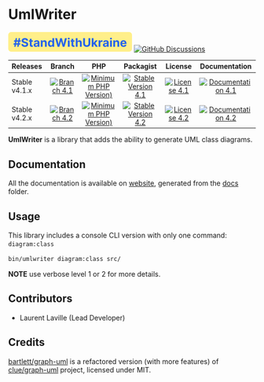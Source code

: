 <!-- markdownlint-disable MD013 -->
# UmlWriter

[![StandWithUkraine](https://raw.githubusercontent.com/vshymanskyy/StandWithUkraine/main/badges/StandWithUkraine.svg)](https://github.com/vshymanskyy/StandWithUkraine/blob/main/docs/README.md)
[![GitHub Discussions](https://img.shields.io/github/discussions/llaville/umlwriter)](https://github.com/llaville/umlwriter/discussions)

| Releases      |                   Branch                    |                              PHP                              |                         Packagist                         |                    License                     |                          Documentation                           |
|:--------------|:-------------------------------------------:|:-------------------------------------------------------------:|:---------------------------------------------------------:|:----------------------------------------------:|:----------------------------------------------------------------:|
| Stable v4.1.x | [![Branch 4.1][Branch_41x-img]][Branch_41x] | [![Minimum PHP Version)][PHPVersion_41x-img]][PHPVersion_41x] | [![Stable Version 4.1][Packagist_41x-img]][Packagist_41x] | [![License 4.1][License_41x-img]][License_41x] | [![Documentation 4.1][Documentation_41x-img]][Documentation_41x] |
| Stable v4.2.x | [![Branch 4.2][Branch_42x-img]][Branch_42x] | [![Minimum PHP Version)][PHPVersion_42x-img]][PHPVersion_42x] | [![Stable Version 4.2][Packagist_42x-img]][Packagist_42x] | [![License 4.2][License_42x-img]][License_42x] | [![Documentation 4.2][Documentation_42x-img]][Documentation_42x] |

[Branch_41x-img]: https://img.shields.io/badge/branch-4.1-orange
[Branch_41x]: https://github.com/llaville/umlwriter/tree/4.1
[PHPVersion_41x-img]: https://img.shields.io/packagist/php-v/bartlett/umlwriter/4.1.0
[PHPVersion_41x]: https://www.php.net/supported-versions.php
[Packagist_41x-img]: https://img.shields.io/badge/packagist-v4.1.0-blue
[Packagist_41x]: https://packagist.org/packages/bartlett/umlwriter
[License_41x-img]: https://img.shields.io/packagist/l/bartlett/umlwriter
[License_41x]: https://github.com/llaville/umlwriter/blob/4.1/LICENSE
[Documentation_41x-img]: https://img.shields.io/badge/documentation-v4.1-green
[Documentation_41x]: https://github.com/llaville/umlwriter/tree/4.1/docs

[Branch_42x-img]: https://img.shields.io/badge/branch-4.2-orange
[Branch_42x]: https://github.com/llaville/umlwriter/tree/4.2
[PHPVersion_42x-img]: https://img.shields.io/packagist/php-v/bartlett/umlwriter/4.2.2
[PHPVersion_42x]: https://www.php.net/supported-versions.php
[Packagist_42x-img]: https://img.shields.io/badge/packagist-v4.2.2-blue
[Packagist_42x]: https://packagist.org/packages/bartlett/umlwriter
[License_42x-img]: https://img.shields.io/packagist/l/bartlett/umlwriter
[License_42x]: https://github.com/llaville/umlwriter/blob/4.2/LICENSE
[Documentation_42x-img]: https://img.shields.io/badge/documentation-v4.2-green
[Documentation_42x]: https://github.com/llaville/umlwriter/tree/4.2/docs

**UmlWriter** is a library that adds the ability to generate UML class diagrams.

## Documentation

All the documentation is available on [website](https://llaville.github.io/umlwriter/4.2),
generated from the [docs](https://github.com/llaville/umlwriter/tree/4.2/docs) folder.

## Usage

This library includes a console CLI version with only one command: `diagram:class`

```bash
bin/umlwriter diagram:class src/
```

**NOTE** use verbose level 1 or 2 for more details.

## Contributors

- Laurent Laville (Lead Developer)

## Credits

[bartlett/graph-uml](https://github.com/llaville/graph-uml) is a refactored version (with more features) of [clue/graph-uml](https://github.com/clue/graph-uml) project, licensed under MIT.
